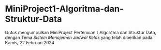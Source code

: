 # MiniProject1-Algoritma-dan-Struktur-Data
Untuk mengumpulkan MiniProject Pertemuan 1 Algoritma dan Struktur Data, dengan Tema *Sistem Manajemen Jadwal Kelas*
yang telah diberikan pada Kamis, 22 Februari 2024
